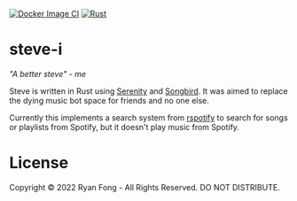 [![Docker Image CI](https://github.com/Qinbeans/steve-i/actions/workflows/docker-image.yml/badge.svg)](https://github.com/Qinbeans/steve-i/actions/workflows/docker-image.yml)
[![Rust](https://github.com/Qinbeans/steve-i/actions/workflows/rust.yml/badge.svg)](https://github.com/Qinbeans/steve-i/actions/workflows/rust.yml)

# steve-i
*"A better steve" - me*

Steve is written in Rust using [Serenity](https://github.com/serenity-rs/serenity) and [Songbird](https://github.com/serenity-rs/songbird).  It was aimed to replace the dying music bot space for friends and no one else.

Currently this implements a search system from [rspotify](https://github.com/ramsayleung/rspotify) to search for songs or playlists from Spotify, but it doesn't play music from Spotify.

# License
Copyright © 2022 Ryan Fong - All Rights Reserved. DO NOT DISTRIBUTE.